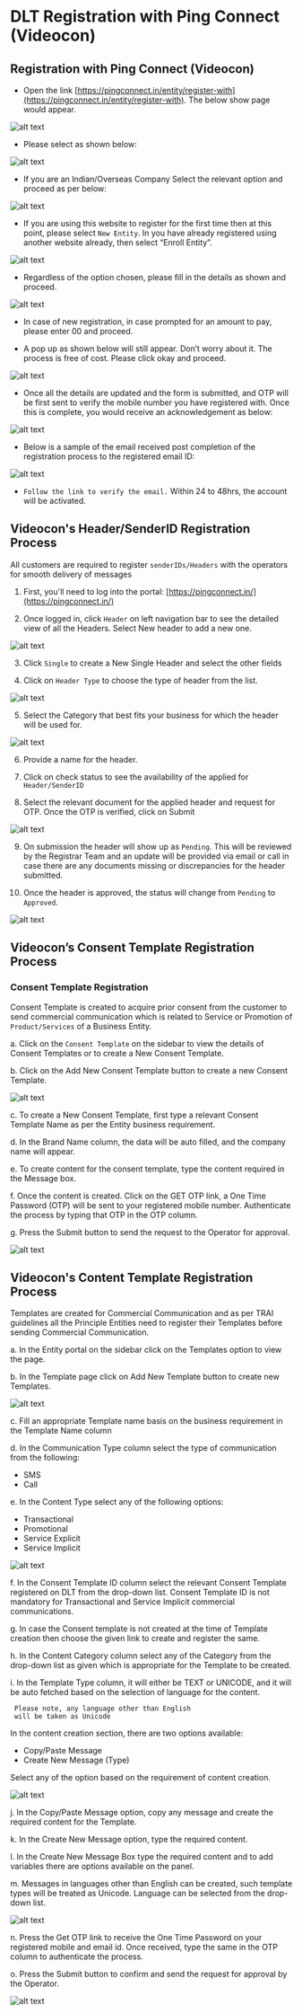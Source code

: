 # DLT Registration with Ping Connect (Videocon) 

## Registration with Ping Connect (Videocon)
* Open the link [https://pingconnect.in/entity/register-with](https://pingconnect.in/entity/register-with).
The below show page would appear.

![alt text](/images/docimages/dlt/image1.png)
* Please select as shown below:

![alt text](/images/docimages/dlt/image2.png)

* If you are an Indian/Overseas Company Select the relevant option and proceed as per below:

![alt text](/images/docimages/dlt/image3.png)

* If you are using this website to register for the first time then at this point, please select `New Entity`. In you have already registered using another website already, then select “Enroll Entity”.  

![alt text](/images/docimages/dlt/image4.png)

* Regardless of the option chosen, please fill in the details as shown and proceed.

![alt text](/images/docimages/dlt/image5.png)

* In case of new registration, in case prompted for an amount to pay, please enter 00 and proceed.

* A pop up as shown below will still appear. Don’t worry about it. The process is free of cost. Please click okay and proceed.

![alt text](/images/docimages/dlt/image6.png)

* Once all the details are updated and the form is submitted, and OTP will be first sent to verify the mobile number you have registered with. Once this is complete, you would receive an acknowledgement as below:
 
![alt text](/images/docimages/dlt/image7.png)

* Below is a sample of the email received post completion of the registration process to the registered email ID:

![alt text](/images/docimages/dlt/image8.png)

* `Follow the link to verify the email.`
Within 24 to 48hrs, the account will be activated.


## Videocon's Header/SenderID Registration Process 

All customers are required to register `senderIDs/Headers` with the operators for smooth delivery of messages

1. First, you'll need to log into the portal: [https://pingconnect.in/](https://pingconnect.in/) 

2. Once logged in, click `Header` on left navigation bar to see the detailed view of all the Headers. Select New header to add a new one.

![alt text](/images/docimages/dlt/image9.png)


3. Click `Single` to create a New Single Header and select the other fields
 
4. Click on `Header Type`  to choose the type of header from the list.

![alt text](/images/docimages/dlt/image10.png)

5. Select the Category that best fits your business for which the header will be used for.

![alt text](/images/docimages/dlt/image11.png)

6. Provide a name for the header. 

7. Click on check status to see the availability of the applied for `Header/SenderID`
 
8. Select the relevant document for the applied header and request for OTP. Once the OTP is verified, click on Submit


![alt text](/images/docimages/dlt/image12.png)

9. On submission the header will show up as `Pending`. This will be reviewed by the Registrar Team and an update will be provided via email or call in case there are any documents missing or discrepancies for the header submitted.
 
10. Once the header is approved, the status will change from `Pending` to `Approved`.

![alt text](/images/docimages/dlt/image13.png)

## Videocon’s Consent Template Registration Process

### Consent Template Registration
Consent Template is created to acquire prior consent from the customer to send commercial communication which is related to Service or Promotion of `Product/Services` of a Business Entity.

a. Click on the `Consent Template` on the sidebar to view the details of Consent Templates or to create a New Consent Template.

b. Click on the Add New Consent Template button to create a new Consent Template.

![alt text](/images/docimages/dlt/image14.png)

c. To create a New Consent Template, first type a relevant Consent Template Name as per the Entity business requirement.

d. In the Brand Name column, the data will be auto filled, and the company name will appear.

e. To create content for the consent template, type the content required in the Message box.

f. Once the content is created. Click on the GET OTP link, a One Time Password (OTP) will be sent to your registered mobile number. Authenticate the process by typing that OTP in the OTP column.

g. Press the Submit button to send the request to the Operator for approval.

![alt text](/images/docimages/dlt/image15.png)


## Videocon's Content Template Registration Process 

Templates are created for Commercial Communication and as per TRAI guidelines all the Principle Entities need to register their Templates before sending Commercial Communication.

a. In the Entity portal on the sidebar click on the Templates option to view the page.

b. In the Template page click on Add New Template button to create new Templates.

![alt text](/images/docimages/dlt/image16.png)

c. Fill an appropriate Template name basis on the business requirement in the Template Name column

d. In the Communication Type column select the type of communication from the following:

* SMS
* Call

e. In the Content Type select any of the following options:

* Transactional
* Promotional
* Service Explicit
* Service Implicit

![alt text](/images/docimages/dlt/image17.png)

f. In the Consent Template ID column select the relevant Consent Template registered on DLT from the drop-down list. Consent Template ID is not mandatory for Transactional and Service Implicit commercial communications.

g. In case the Consent template is not created at the time of Template creation then choose the given link to create and register the same.

h. In the Content Category column select any of the Category from the drop-down list as given which is appropriate for the Template to be created.

i. In the Template Type column, it will either be TEXT or UNICODE, and it will be auto fetched based on the selection of language for the content. 
 ```
  Please note, any language other than English 
  will be taken as Unicode
 ```
In the content creation section, there are two options available:
- Copy/Paste Message
- Create New Message (Type)

Select any of the option based on the requirement of content creation.  

![alt text](/images/docimages/dlt/image18.png)

j. In the Copy/Paste Message option, copy any message and create the required content for the Template.

k. In the Create New Message option, type the required content.

l. In the Create New Message Box type the required content and to add variables there are options available on the panel.

m. Messages in languages other than English can be created, such template types will be treated as Unicode. Language can be selected from the drop-down list.

![alt text](/images/docimages/dlt/image19.png)

n. Press the Get OTP link to receive the One Time Password on your registered mobile and email id. Once received, type the same in the OTP column to authenticate the process.

o. Press the Submit button to confirm and send the request for approval by the Operator.

![alt text](/images/docimages/dlt/image20.png)
